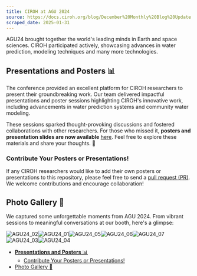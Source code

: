 ```yaml
---
title: CIROH at AGU 2024
source: https://docs.ciroh.org/blog/December%20Monthly%20Blog%20Update
scraped_date: 2025-01-31
---
```


AGU24 brought together the world's leading minds in Earth and space sciences. CIROH participated actively, showcasing advances in water prediction, modeling techniques and many more technologies.

## **Presentations and Posters** 📊

The conference provided an excellent platform for CIROH researchers to present their groundbreaking work. Our team delivered impactful presentations and poster sessions highlighting CIROH's innovative work, including advancements in water prediction systems
and community water modeling.

These sessions sparked thought-provoking discussions and fostered collaborations with other researchers. For those who missed it, **posters and presentation slides are now available** [here](https://github.com/CIROH-UA/Conferences/tree/main/AGU24). Feel free to explore these materials and share your thoughts. 📝

### Contribute Your Posters or Presentations!

If any CIROH researchers would like to add their own posters or presentations to this repository, please feel free to send a [pull request (PR)](https://github.com/CIROH-UA/Conferences/pulls). We welcome contributions and encourage collaboration!

## Photo Gallery 📸

We captured some unforgettable moments from AGU 2024. From vibrant sessions to meaningful conversations at our booth, here's a glimpse:

![AGU24_02](https://docs.ciroh.org/assets/images/AGU24_02-043c5ded45817d5b40046511dce3d6e9.gif)![AGU24_01](https://docs.ciroh.org/assets/images/AGU24_01-f8b35ac0af019ad8db90cb0f23c0aafa.jpg)![AGU24_05](https://docs.ciroh.org/assets/images/AGU24_05-28874672330bf51db3cecb641dee6537.gif)![AGU24_06](https://docs.ciroh.org/assets/images/AGU24_06-2e5e291911fb7893493a855712929db7.jpeg)![AGU24_07](https://docs.ciroh.org/assets/images/AGU24_07-dea1654f5692045854f57b78b3d712a6.jpg)![AGU24_03](https://docs.ciroh.org/assets/images/AGU24_03-3c9c69c1b5a3921c6538cfc4ae1592ce.gif)![AGU24_04](https://docs.ciroh.org/assets/images/AGU24_04-655be30f0b803f751457b66ecd6cd5d8.gif)

- [**Presentations and Posters** 📊](#presentations-and-posters-)
  - [Contribute Your Posters or Presentations!](#contribute-your-posters-or-presentations)
- [Photo Gallery 📸](#photo-gallery-)